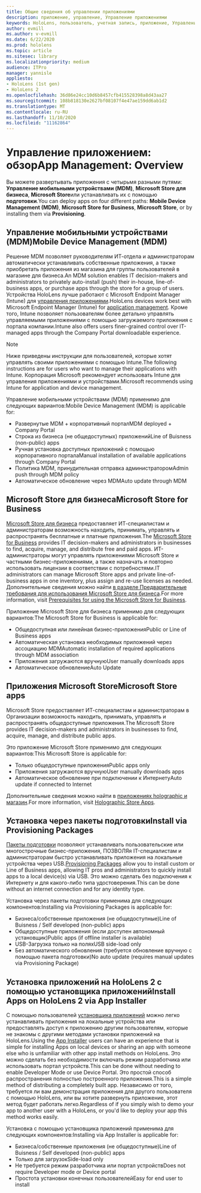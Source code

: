 ```yaml
---
title: Общие сведения об управлении приложениями
description: приложение, управление, Управление приложениями
keywords: HoloLens, пользователь, учетная запись, приложение, Управление приложениями,
author: evmill
ms.author: v-evmill
ms.date: 6/22/2020
ms.prod: hololens
ms.topic: article
ms.sitesec: library
ms.localizationpriority: medium
audience: ITPro
manager: yannisle
appliesto:
- HoloLens (1st gen)
- HoloLens 2
ms.openlocfilehash: 36d86e24cc10d6b8457cfb415528398a8d43aa27
ms.sourcegitcommit: 108b818130e2627bf08107f4e47ae159dd6ab1d2
ms.translationtype: MT
ms.contentlocale: ru-RU
ms.lasthandoff: 11/10/2020
ms.locfileid: "11162864"
---
```

# <span data-ttu-id="6808d-104">Управление приложением: обзор</span><span class="sxs-lookup"><span data-stu-id="6808d-104">App Management: Overview</span></span>

<span data-ttu-id="6808d-105">Вы можете развертывать приложения с четырьмя разными путями: **Управление мобильными устройствами (MDM)**, **Microsoft Store для бизнеса**, **Microsoft Store**или устанавливать их с помощью **подготовки**.</span><span class="sxs-lookup"><span data-stu-id="6808d-105">You can deploy apps on four different paths: **Mobile Device Management (MDM)**, **Microsoft Store for Business**, **Microsoft Store**, or by installing them via **Provisioning**.</span></span> 

## <span data-ttu-id="6808d-106">Управление мобильными устройствами (MDM)</span><span class="sxs-lookup"><span data-stu-id="6808d-106">Mobile Device Management (MDM)</span></span>

<span data-ttu-id="6808d-107">Решение MDM позволяет руководителям ИТ-отдела и администраторам автоматически устанавливать собственные приложения, а также приобретать приложения из магазина для группы пользователей в магазине для бизнеса.</span><span class="sxs-lookup"><span data-stu-id="6808d-107">An MDM solution enables IT decision-makers and administrators to privately auto-install (push) their in-house, line-of-business apps, or purchase apps through the store for a group of users.</span></span> <span data-ttu-id="6808d-108">Устройства HoloLens лучше работают с Microsoft Endpoint Manager (Intune) для [управления приложениями](app-deploy-intune.md).</span><span class="sxs-lookup"><span data-stu-id="6808d-108">HoloLens devices work best with Microsoft Endpoint Manager (Intune) for [application management](app-deploy-intune.md).</span></span> <span data-ttu-id="6808d-109">Кроме того, Intune позволяет пользователям более детально управлять управляемыми приложениями с помощью загружаемого приложения с портала компании.</span><span class="sxs-lookup"><span data-stu-id="6808d-109">Intune also offers users finer-grained control over IT-managed apps through the Company Portal downloadable experience.</span></span>

> [!NOTE] 
> <span data-ttu-id="6808d-110">Ниже приведены инструкции для пользователей, которые хотят управлять своими приложениями с помощью Intune.</span><span class="sxs-lookup"><span data-stu-id="6808d-110">The following instructions are for users who want to manage their applications with Intune.</span></span> <span data-ttu-id="6808d-111">Корпорация Microsoft рекомендует использовать Intune для управления приложениями и устройствами.</span><span class="sxs-lookup"><span data-stu-id="6808d-111">Microsoft recommends using Intune for application and device management.</span></span>
    
<span data-ttu-id="6808d-112">Управление мобильными устройствами (MDM) применимо для следующих вариантов:</span><span class="sxs-lookup"><span data-stu-id="6808d-112">Mobile Device Management (MDM) is applicable for:</span></span> 
* <span data-ttu-id="6808d-113">Развернутые MDM + корпоративный портал</span><span class="sxs-lookup"><span data-stu-id="6808d-113">MDM deployed + Company Portal</span></span> 
* <span data-ttu-id="6808d-114">Строка из бизнеса (не общедоступных) приложений</span><span class="sxs-lookup"><span data-stu-id="6808d-114">Line of Buisness (non-public) apps</span></span>
* <span data-ttu-id="6808d-115">Ручная установка доступных приложений с помощью корпоративного портала</span><span class="sxs-lookup"><span data-stu-id="6808d-115">Manual installation of available applications through Company Portal</span></span>
* <span data-ttu-id="6808d-116">Политика MDM, принудительная отправка администратором</span><span class="sxs-lookup"><span data-stu-id="6808d-116">Admin push through MDM policy</span></span>
* <span data-ttu-id="6808d-117">Автоматическое обновление через MDM</span><span class="sxs-lookup"><span data-stu-id="6808d-117">Auto update through MDM</span></span>

## <span data-ttu-id="6808d-118">Microsoft Store для бизнеса</span><span class="sxs-lookup"><span data-stu-id="6808d-118">Microsoft Store for Business</span></span>

<span data-ttu-id="6808d-119">[Microsoft Store для бизнеса](app-deploy-store-business.md) предоставляет ИТ-специалистам и администраторам возможность находить, принимать, управлять и распространять бесплатные и платные приложения.</span><span class="sxs-lookup"><span data-stu-id="6808d-119">The [Microsoft Store for Business](app-deploy-store-business.md) provides IT decision-makers and administrators in businesses to find, acquire, manage, and distribute free and paid apps.</span></span> <span data-ttu-id="6808d-120">ИТ-администраторы могут управлять приложениями Microsoft Store и частными бизнес-приложениями, а также назначать и повторно использовать лицензии в соответствии с потребностями.</span><span class="sxs-lookup"><span data-stu-id="6808d-120">IT administrators can manage Microsoft Store apps and private line-of-business apps in one inventory, plus assign and re-use licenses as needed.</span></span> <span data-ttu-id="6808d-121">Дополнительные сведения можно найти [в разделе Предварительные требования для использования Microsoft Store для бизнеса](https://docs.microsoft.com/microsoft-store/prerequisites-microsoft-store-for-business).</span><span class="sxs-lookup"><span data-stu-id="6808d-121">For more information, visit [Prerequisites for using the Microsoft Store for Business](https://docs.microsoft.com/microsoft-store/prerequisites-microsoft-store-for-business).</span></span>
    
<span data-ttu-id="6808d-122">Приложение Microsoft Store для бизнеса применимо для следующих вариантов:</span><span class="sxs-lookup"><span data-stu-id="6808d-122">The Microsoft Store for Business is applicable for:</span></span> 
* <span data-ttu-id="6808d-123">Общедоступная или линейная бизнес-приложения</span><span class="sxs-lookup"><span data-stu-id="6808d-123">Public or Line of Business apps</span></span>
* <span data-ttu-id="6808d-124">Автоматическая установка необходимых приложений через ассоциацию MDM</span><span class="sxs-lookup"><span data-stu-id="6808d-124">Automatic installation of required applications through MDM association</span></span>
* <span data-ttu-id="6808d-125">Приложения загружаются вручную</span><span class="sxs-lookup"><span data-stu-id="6808d-125">User manually downloads apps</span></span>
* <span data-ttu-id="6808d-126">Автоматическое обновление</span><span class="sxs-lookup"><span data-stu-id="6808d-126">Auto Update</span></span>

## <span data-ttu-id="6808d-127">Приложения Microsoft Store</span><span class="sxs-lookup"><span data-stu-id="6808d-127">Microsoft Store apps</span></span>

<span data-ttu-id="6808d-128">Microsoft Store предоставляет ИТ-специалистам и администраторам в Организации возможность находить, принимать, управлять и распространять общедоступные приложения.</span><span class="sxs-lookup"><span data-stu-id="6808d-128">The Microsoft Store provides IT decision-makers and administrators in businesses to find, acquire, manage, and distribute public apps.</span></span>
    
<span data-ttu-id="6808d-129">Это приложение Microsoft Store применимо для следующих вариантов:</span><span class="sxs-lookup"><span data-stu-id="6808d-129">This Microsoft Store is applicable for:</span></span> 
* <span data-ttu-id="6808d-130">Только общедоступные приложения</span><span class="sxs-lookup"><span data-stu-id="6808d-130">Public apps only</span></span>
* <span data-ttu-id="6808d-131">Приложения загружаются вручную</span><span class="sxs-lookup"><span data-stu-id="6808d-131">User manually downloads apps</span></span>
* <span data-ttu-id="6808d-132">Автоматическое обновление при подключении к Интернету</span><span class="sxs-lookup"><span data-stu-id="6808d-132">Auto update if connected to Internet</span></span>

<span data-ttu-id="6808d-133">Дополнительные сведения можно найти в [приложениях holographic и магазин](https://docs.microsoft.com/hololens/holographic-store-apps).</span><span class="sxs-lookup"><span data-stu-id="6808d-133">For more information, visit [Holographic Store Apps](https://docs.microsoft.com/hololens/holographic-store-apps).</span></span>

## <span data-ttu-id="6808d-134">Установка через пакеты подготовки</span><span class="sxs-lookup"><span data-stu-id="6808d-134">Install via Provisioning Packages</span></span>

<span data-ttu-id="6808d-135">[Пакеты подготовки](app-deploy-provisioning-package.md) позволяют устанавливать пользовательские или многострочные бизнес-приложения, ПОЗВОЛЯя IT-специалистам и администраторам быстро устанавливать приложения на локальные устройства через USB.</span><span class="sxs-lookup"><span data-stu-id="6808d-135">[Provisioning Packages](app-deploy-provisioning-package.md) allow you to install custom or Line of Business apps, allowing IT pros and administrators to quickly install apps to a local device(s) via USB.</span></span> <span data-ttu-id="6808d-136">Это можно сделать без подключения к Интернету и для какого-либо типа удостоверения.</span><span class="sxs-lookup"><span data-stu-id="6808d-136">This can be done without an internet connection and for any identity type.</span></span>
    
<span data-ttu-id="6808d-137">Установка через пакеты подготовки применима для следующих компонентов:</span><span class="sxs-lookup"><span data-stu-id="6808d-137">Installing via Provisioning Packages is applicable for:</span></span> 
* <span data-ttu-id="6808d-138">Бизнеса/собственные приложения (не общедоступные)</span><span class="sxs-lookup"><span data-stu-id="6808d-138">Line of Buisness / Self developed (non-public) apps</span></span>
* <span data-ttu-id="6808d-139">Общедоступные приложения (если доступен автономный установщик)</span><span class="sxs-lookup"><span data-stu-id="6808d-139">Public apps (if offline installer is available)</span></span>
* <span data-ttu-id="6808d-140">USB-Загрузка только на полях</span><span class="sxs-lookup"><span data-stu-id="6808d-140">USB side-load only</span></span>
* <span data-ttu-id="6808d-141">Без автоматического обновления (требуется обновление вручную с помощью пакета подготовки)</span><span class="sxs-lookup"><span data-stu-id="6808d-141">No auto update (requires manual updates via Provisioning Package)</span></span>

## <span data-ttu-id="6808d-142">Установка приложений на HoloLens 2 с помощью установщика приложений</span><span class="sxs-lookup"><span data-stu-id="6808d-142">Install Apps on HoloLens 2 via App Installer</span></span>
<span data-ttu-id="6808d-143">С помощью пользователей [установщика приложений](app-deploy-app-installer.md) можно легко устанавливать приложения на локальные устройства или предоставлять доступ к приложению другим пользователям, которые не знакомы с другими методами установки приложений на HoloLens.</span><span class="sxs-lookup"><span data-stu-id="6808d-143">Using the [App Installer](app-deploy-app-installer.md) users can have an experience that is simple for installing Apps on local devices or sharing an app with someone else who is unfamiliar with other app install methods on HoloLens.</span></span> <span data-ttu-id="6808d-144">Это можно сделать без необходимости включать режим разработчика или использовать портал устройств.</span><span class="sxs-lookup"><span data-stu-id="6808d-144">This can be done without needing to enable Developer Mode or use Device Portal.</span></span> <span data-ttu-id="6808d-145">Это простой способ распространения полностью построенного приложения.</span><span class="sxs-lookup"><span data-stu-id="6808d-145">This is a simple method of distributing a completely built app.</span></span> <span data-ttu-id="6808d-146">Независимо от того, требуется ли вам демонстрация приложения для другого пользователя с помощью HoloLens, или вы хотите развернуть приложение, этот метод будет работать легко.</span><span class="sxs-lookup"><span data-stu-id="6808d-146">Regardless of if you simply wish to demo your app to another user with a HoloLens, or you'd like to deploy your app this method works easily.</span></span>

<span data-ttu-id="6808d-147">Установка с помощью установщика приложений применима для следующих компонентов:</span><span class="sxs-lookup"><span data-stu-id="6808d-147">Installing via App Installer is applicable for:</span></span> 
* <span data-ttu-id="6808d-148">Бизнеса/собственные приложения (не общедоступные)</span><span class="sxs-lookup"><span data-stu-id="6808d-148">Line of Buisness / Self developed (non-public) apps</span></span>
* <span data-ttu-id="6808d-149">Только для загрузок</span><span class="sxs-lookup"><span data-stu-id="6808d-149">Side-load only</span></span>
* <span data-ttu-id="6808d-150">Не требуется режим разработчика или портал устройств</span><span class="sxs-lookup"><span data-stu-id="6808d-150">Does not require Developer mode or Device portal</span></span>
* <span data-ttu-id="6808d-151">Простота установки конечных пользователей</span><span class="sxs-lookup"><span data-stu-id="6808d-151">Easy for end user to install</span></span>


